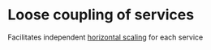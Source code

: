 # Loose coupling of services

Facilitates independent [horizontal scaling](./horizontal-scaling.md) for each service
